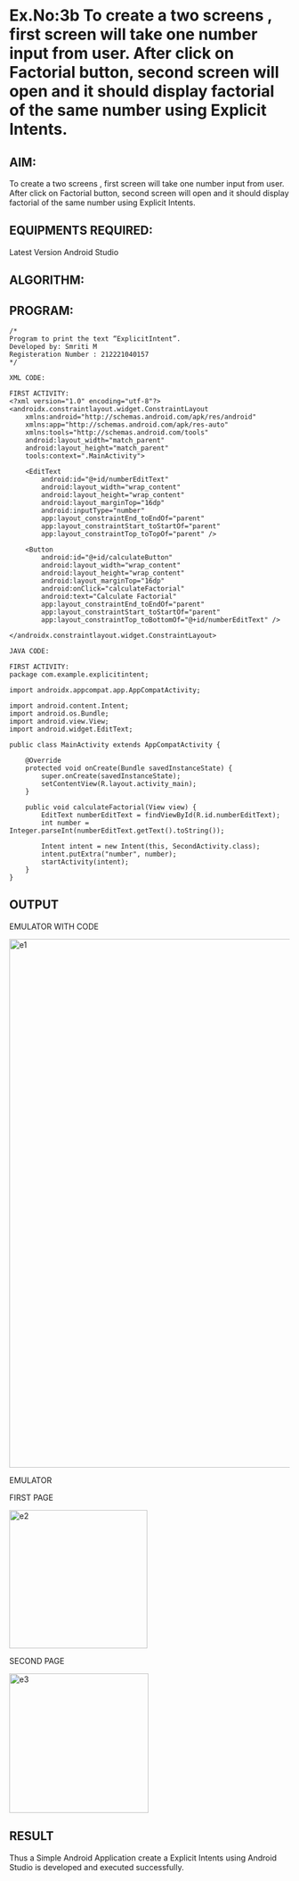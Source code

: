 # Ex.No:3b To create a two screens , first screen will take one number input from user. After click on Factorial button, second screen will open and it should display factorial of the same number using Explicit Intents.


## AIM:

To create a two screens , first screen will take one number input from user. After click on Factorial button, second screen will open and it should display factorial of the same number using Explicit Intents.


## EQUIPMENTS REQUIRED:

Latest Version Android Studio

## ALGORITHM:



## PROGRAM:
```
/*
Program to print the text “ExplicitIntent”.
Developed by: Smriti M
Registeration Number : 212221040157
*/

XML CODE:

FIRST ACTIVITY:
<?xml version="1.0" encoding="utf-8"?>
<androidx.constraintlayout.widget.ConstraintLayout
    xmlns:android="http://schemas.android.com/apk/res/android"
    xmlns:app="http://schemas.android.com/apk/res-auto"
    xmlns:tools="http://schemas.android.com/tools"
    android:layout_width="match_parent"
    android:layout_height="match_parent"
    tools:context=".MainActivity">

    <EditText
        android:id="@+id/numberEditText"
        android:layout_width="wrap_content"
        android:layout_height="wrap_content"
        android:layout_marginTop="16dp"
        android:inputType="number"
        app:layout_constraintEnd_toEndOf="parent"
        app:layout_constraintStart_toStartOf="parent"
        app:layout_constraintTop_toTopOf="parent" />

    <Button
        android:id="@+id/calculateButton"
        android:layout_width="wrap_content"
        android:layout_height="wrap_content"
        android:layout_marginTop="16dp"
        android:onClick="calculateFactorial"
        android:text="Calculate Factorial"
        app:layout_constraintEnd_toEndOf="parent"
        app:layout_constraintStart_toStartOf="parent"
        app:layout_constraintTop_toBottomOf="@+id/numberEditText" />

</androidx.constraintlayout.widget.ConstraintLayout>

JAVA CODE:

FIRST ACTIVITY:
package com.example.explicitintent;

import androidx.appcompat.app.AppCompatActivity;

import android.content.Intent;
import android.os.Bundle;
import android.view.View;
import android.widget.EditText;

public class MainActivity extends AppCompatActivity {

    @Override
    protected void onCreate(Bundle savedInstanceState) {
        super.onCreate(savedInstanceState);
        setContentView(R.layout.activity_main);
    }

    public void calculateFactorial(View view) {
        EditText numberEditText = findViewById(R.id.numberEditText);
        int number = Integer.parseInt(numberEditText.getText().toString());

        Intent intent = new Intent(this, SecondActivity.class);
        intent.putExtra("number", number);
        startActivity(intent);
    }
}

```

## OUTPUT

EMULATOR WITH CODE

<img width="948" alt="e1" src="https://github.com/SmritiManikand/ExplicitIntent-MAD/assets/113674204/1b9ba5f9-b8e6-4fb9-8ebd-56dcb55292c9">


EMULATOR

FIRST PAGE

<img width="248" alt="e2" src="https://github.com/SmritiManikand/ExplicitIntent-MAD/assets/113674204/b57d88f5-242d-49cd-89a7-b32018abd458">


SECOND PAGE

<img width="250" alt="e3" src="https://github.com/SmritiManikand/ExplicitIntent-MAD/assets/113674204/23431b01-442c-472f-b75c-17fe7fa400a0">


## RESULT

Thus a Simple Android Application create a Explicit Intents using Android Studio is developed and executed successfully.


